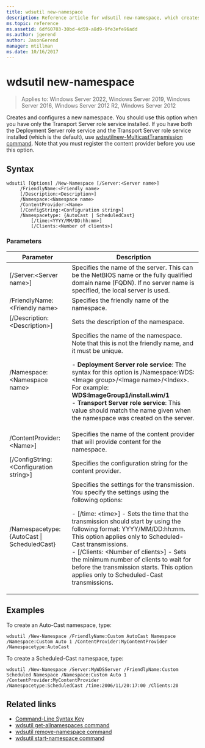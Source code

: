 ```yaml
---
title: wdsutil new-namespace
description: Reference article for wdsutil new-namespace, which creates and configures a new namespace.
ms.topic: reference
ms.assetid: 6df60703-30bd-4d59-a8d9-9fe3efe96add
ms.author: jgerend
author: JasonGerend
manager: mtillman
ms.date: 10/16/2017
---
```


# wdsutil new-namespace

>Applies to: Windows Server 2022, Windows Server 2019, Windows Server 2016, Windows Server 2012 R2, Windows Server 2012

Creates and configures a new namespace. You should use this option when you have only the Transport Server role service installed. If you have both the Deployment Server role service and the Transport Server role service installed (which is the default), use [wdsutilnew-MulticastTransmission command](wdsutil-new-multicasttransmission.md). Note that you must register the content provider before you use this option.

## Syntax

```
wdsutil [Options] /New-Namespace [/Server:<Server name>]
     /FriendlyName:<Friendly name>
     [/Description:<Description>]
     /Namespace:<Namespace name>
     /ContentProvider:<Name>
     [/ConfigString:<Configuration string>]
     /Namespacetype: {AutoCast | ScheduledCast}
         [/time:<YYYY/MM/DD:hh:mm>]
         [/Clients:<Number of clients>]
```

### Parameters

|Parameter|Description|
|-------|--------|
|[/Server:\<Server name\>]|Specifies the name of the server. This can be the NetBIOS name or the fully qualified domain name (FQDN). If no server name is specified, the local server is used.|
|/FriendlyName:\<Friendly name\>|Specifies the friendly name of the namespace.|
|[/Description:\<Description\>]|Sets the description of the namespace.|
|/Namespace:\<Namespace name\>|Specifies the name of the namespace. Note that this is not the friendly name, and it must be unique.<p>-   **Deployment Server role service**: The syntax for this option is /Namespace:WDS:\<Image group\>/\<Image name\>/\<Index\>. For example: **WDS:ImageGroup1/install.wim/1**<br />-   **Transport Server role service**: This value should match the name given when the namespace was created on the server.|
|/ContentProvider:\<Name\>]|Specifies the name of the content provider that will provide content for the namespace.|
|[/ConfigString:\<Configuration string\>]|Specifies the configuration string for the content provider.|
|/Namespacetype: {AutoCast \| ScheduledCast}|Specifies the settings for the transmission. You specify the settings using the following options:<p>-   [/time: \<time\>] - Sets the time that the transmission should start by using the following format: YYYY/MM/DD:hh:mm. This option applies only to Scheduled-Cast transmissions.<br />-   [/Clients: \<Number of clients\>] - Sets the minimum number of clients to wait for before the transmission starts. This option applies only to Scheduled-Cast transmissions.|

## Examples

To create an Auto-Cast namespace, type:

```
wdsutil /New-Namespace /FriendlyName:Custom AutoCast Namespace /Namespace:Custom Auto 1 /ContentProvider:MyContentProvider /Namespacetype:AutoCast
```

To create a Scheduled-Cast namespace, type:

```
wdsutil /New-Namespace /Server:MyWDSServer /FriendlyName:Custom Scheduled Namespace /Namespace:Custom Auto 1 /ContentProvider:MyContentProvider
/Namespacetype:ScheduledCast /time:2006/11/20:17:00 /Clients:20
```

## Related links

- [Command-Line Syntax Key](command-line-syntax-key.md)
- [wdsutil get-allnamespaces command](wdsutil-get-allnamespaces.md)
- [wdsutil remove-namespace command](wdsutil-remove-namespace.md)
- [wdsutil start-namespace command](wdsutil-start-namespace.md)
